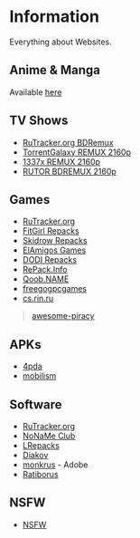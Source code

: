 # Information

Everything about Websites.

## Anime & Manga
Available [here](./Anime%20and%20Manga)

## TV Shows
- [RuTracker.org BDRemux](https://rutracker.org/forum/tracker.php?nm=BDRemux)
- [TorrentGalaxy REMUX 2160p](https://torrentgalaxy.to/torrents.php?search=REMUX+2160p&sort=id&sort=id&order=desc)
- [1337x REMUX 2160p](https://1337x.to/sort-search/REMUX%202160p/time/desc/1/)
- [RUTOR BDREMUX 2160p](https://rutor.info/search/0/0/000/0/BDRemux%202160p)


## Games

- [RuTracker.org](https://rutracker.org/forum/index.php)
- [FitGirl Repacks](https://fitgirl-repacks.site/)
- [Skidrow Repacks](https://skidrowrepacks.com/)
- [ElAmigos Games](https://www.elamigos-games.net/)
- [DODI Repacks](https://dodi-repacks.site/)
- [RePack.Info](https://repack.info/en/)
- [Qoob.NAME](https://qoob.name/)
- [freegogpcgames](https://freegogpcgames.com/)
- [cs.rin.ru](https://cs.rin.ru/forum/index.php)

> [awesome-piracy](https://github.com/Shakil-Shahadat/awesome-piracy?tab=readme-ov-file#gaming)

## APKs

- [4pda](https://4pda.to/forum/index.php?showforum=212)
- [mobilism](https://forum.mobilism.me/viewforum.php?f=398)

## Software

- [RuTracker.org](https://rutracker.org/forum/index.php)
- [NoNaMe Club](https://nnmclub.to/)
- [LRepacks](https://lrepacks.net/)
- [Diakov](https://diakov.net/)
- [monkrus](https://w14.monkrus.ws/) - Adobe
- [Ratiborus](https://msfree.su/index.php)

## NSFW

- [NSFW](https://theporndude.com/)
